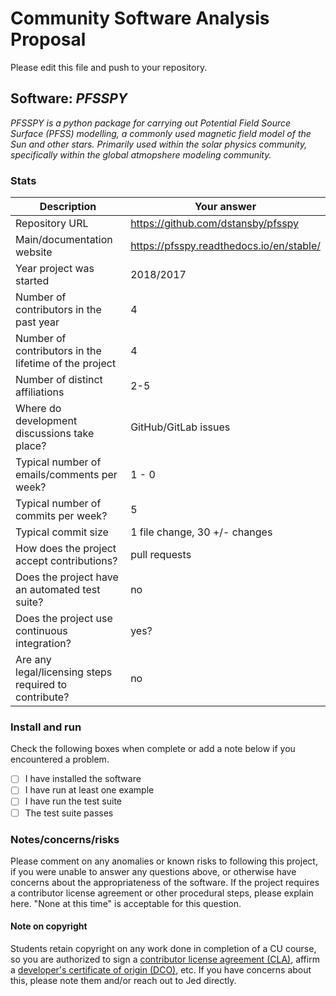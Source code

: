 # Community Software Analysis Proposal
Please edit this file and push to your repository.

## Software: *PFSSPY*

*PFSSPY is a python package for carrying out Potential Field Source Surface (PFSS) modelling, a commonly used magnetic field model of the Sun and other stars. Primarily used within the solar physics community, specifically within the global atmopshere modeling community.*

### Stats

| Description | Your answer |
|---------|-----------|
| Repository URL | https://github.com/dstansby/pfsspy   |
| Main/documentation website | https://pfsspy.readthedocs.io/en/stable/   |
| Year project was started |  2018/2017 |
| Number of contributors in the past year | 4 |
| Number of contributors in the lifetime of the project | 4 |
| Number of distinct affiliations |  2-5 |
| Where do development discussions take place? | GitHub/GitLab issues |
| Typical number of emails/comments per week? |   1 - 0 |
| Typical number of commits per week? | 5 |
| Typical commit size | 1 file change, 30 +/- changes |
| How does the project accept contributions? | pull requests   |
| Does the project have an automated test suite? | no |
| Does the project use continuous integration? | yes?|
| Are any legal/licensing steps required to contribute? | no |

### Install and run

Check the following boxes when complete or add a note below if you
encountered a problem.

- [ ] I have installed the software
- [ ] I have run at least one example
- [ ] I have run the test suite
- [ ] The test suite passes

### Notes/concerns/risks

Please comment on any anomalies or known risks to following this
project, if you were unable to answer any questions above, or
otherwise have concerns about the appropriateness of the software.  If
the project requires a contributor license agreement or other
procedural steps, please explain here.  "None at this time" is
acceptable for this question.

#### Note on copyright
Students retain copyright on any work done in completion of a CU
course, so you are authorized to sign a [contributor license
agreement (CLA)](https://en.wikipedia.org/wiki/Contributor_License_Agreement),
affirm a [developer's certificate of
origin (DCO)](https://en.wikipedia.org/wiki/Developer_Certificate_of_Origin),
etc.  If you have concerns about this, please note them and/or reach
out to Jed directly.
